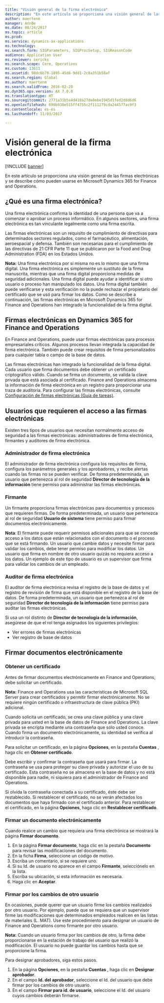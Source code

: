 ```yaml
---
title: "Visión general de la firma electrónica"
description: "En este artículo se proporciona una visión general de las firmas electrónicas y se describe cómo pueden usarse en Microsoft Dynamics 365 for Finance and Operations."
author: maertenm
manager: AnnBe
ms.date: 08/24/2017
ms.topic: article
ms.prod: 
ms.service: dynamics-ax-applications
ms.technology: 
ms.search.form: SIGParameters, SIGProcSetup, SIGReasonCode
audience: Application User
ms.reviewer: sericks
ms.search.scope: Core, Operations
ms.custom: 13611
ms.assetid: 98dc6b79-1895-45d8-9dd1-2c8a351b58af
ms.search.region: Global
ms.author: maertenm
ms.search.validFrom: 2016-02-28
ms.dyn365.ops.version: AX 7.0.0
ms.translationtype: HT
ms.sourcegitcommit: 2771a31b5a4d418a27de0ebe1945d1fed2d8d6d6
ms.openlocfilehash: 698b938e515ff4755c2f111279cda244577ac9f3
ms.contentlocale: es-es
ms.lasthandoff: 11/03/2017

---
```


# <a name="electronic-signature-overview"></a>Visión general de la firma electrónica

[!INCLUDE [banner](../includes/banner.md)]

En este artículo se proporciona una visión general de las firmas electrónicas y se describe cómo pueden usarse en Microsoft Dynamics 365 for Finance and Operations.

<a name="what-is-an-electronic-signature"></a>¿Qué es una firma electrónica?
--------------------------------

Una firma electrónica confirma la identidad de una persona que va a comenzar o aprobar un proceso informático. En algunos sectores, una firma electrónica es tan vinculante legalmente como una firma escrita. 

Las firmas electrónicas son un requisito de cumplimiento de directivas para determinados sectores regulados, como el farmacéutico, alimentación, aeroespacial y defensa. También son necesarias para el cumplimiento de las directivas de 21 CFR Parte 11 que se publicaron por la Food and Drug Administration (FDA) en los Estados Unidos. 

**Nota:** Una firma electrónica por sí misma no es lo mismo que una firma digital. Una firma electrónica es simplemente un sustituto de la firma manuscrita, mientras que una firma digital proporciona medidas de seguridad adicionales. Una firma digital puede ayudar a identificar si otro usuario o proceso han manipulado los datos. Una firma digital también puede verificarse y esta verificación no la puede rechazar el propietario del certificado que se usó para firmar los datos. Como se describe a continuación, las firmas electrónicas en Microsoft Dynamics 365 for Finance and Operations han integrado la funcionalidad de la firma digital.

## <a name="electronic-signatures-in-dynamics-365-for-finance-and-operations"></a>Firmas electrónicas en Dynamics 365 for Finance and Operations
En Finance and Operations, puede usar firmas electrónicas para procesos empresariales críticos. Algunos procesos llevan integrada la capacidad de firma electrónica. También puede crear requisitos de firma personalizados para cualquier tabla o campo de la base de datos. 

Las firmas electrónicas han integrado la funcionalidad de la firma digital. Cada usuario que firma documentos debe obtener un certificado criptográfico válido. Cuando se firma un documento, se valida la clave privada que está asociada al certificado. Finance and Operations almacena la información de firma electrónica en un registro para proporcionar una traza de auditoría. Para configurar las firmas electrónicas, consulte [Configuración de firmas electrónicas (Guía de tareas)](tasks/set-up-electronic-signatures.md).

## <a name="users-who-require-access-to-electronic-signatures"></a>Usuarios que requieren el acceso a las firmas electrónicas
Existen tres tipos de usuarios que necesitan normalmente acceso de seguridad a las firmas electrónicas: administradores de firma electrónica, firmantes y auditores de firma electrónica.

### <a name="electronic-signature-administrator"></a>Administrador de firma electrónica

El administrador de firma electrónica configura los requisitos de firma, configura los parámetros generales y los aprobadores, y recibe alertas cuando las firmas no se pueden verificar. De forma predeterminada, un usuario que pertenezca al rol de seguridad **Director de tecnología de la información** tiene permiso para administrar las firmas electrónicas.

### <a name="signer"></a>Firmante

Un firmante proporciona firmas electrónicas para documentos y procesos que requieren firmas. De forma predeterminada, un usuario que pertenezca al rol de seguridad **Usuario de sistema** tiene permiso para firmar documentos electrónicamente. 

**Nota**: El firmante puede requerir permisos adicionales para que se conceda acceso a los datos que están relacionados con el documento o el proceso que se está firmando. Un usuario que cambie datos y necesite firmar para validar los cambios, debe tener permiso para modificar los datos. Un usuario que firma en nombre de otro usuario quizás no requiera acceso a los datos. Un ejemplo de este tipo de usuario es un supervisor que firma para validar los cambios de un empleado.

### <a name="electronic-signature-auditor"></a>Auditor de firma electrónica

El auditor de firma electrónica revisa el registro de la base de datos y el registro de revisión de firma que está disponible en el registro de la base de datos. De forma predeterminada, un usuario que pertenezca al rol de seguridad **Director de tecnología de la información** tiene permiso para auditar las firmas electrónicas. 

Si usa un rol distinto de **Director de tecnología de la información**, asegúrese de que el rol tenga asignados los siguientes privilegios:

-   Ver errores de firmas electrónicas
-   Ver registro de base de datos

## <a name="signing-documents-electronically"></a>Firmar documentos electrónicamente
### <a name="get-a-certificate"></a>Obtener un certificado

Antes de firmar documentos electrónicamente en Finance and Operations, debe solicitar un certificado. 

**Nota:** Finance and Operations usa las características de Microsoft SQL Server para crear certificados y permitir firmar electrónicamente. No se requiere ningún certificado o infraestructura de clave pública (PKI) adicional. 

Cuando solicita un certificado, se crea una clave pública y una clave privada para usted en la base de datos de Finance and Operations. La clave privada se encripta mediante una contraseña que sólo usted conoce. Cuando firma un documento electrónicamente, su identidad se verifica al introducir la contraseña. 

Para solicitar un certificado, en la página **Opciones**, en la pestaña **Cuentas** , haga clic en **Obtener certificado**. 

Debe escribir y confirmar la contraseña que usará para firmar. La contraseña se usa para proteger su clave privada y autorizar el uso de su certificado. Esta contraseña no se almacena en la base de datos y no está disponible para nadie, ni siquiera para el administrador de Finance and Operations. 

Si olvida la contraseña conectada a su certificado, éste debe ser restablecido. Si restablecer el certificado, no se verán afectados los documentos que haya firmado con el certificado anterior. Para restablecer el certificado, en la página **Opciones**, haga clic en **Restablecer certificado**.

### <a name="sign-a-document-electronically"></a>Firmar un documento electrónicamente

Cuando realice un cambio que requiera una firma electrónica se mostrará la página **Firmar documento**.

1.  En la página **Firmar documento**, haga clic en la pestaña **Documento** para revisar las modificaciones del documento.
2.  En la ficha **Firma**, seleccione un código de motivo.
3.  Escriba un comentario, si se requiere uno.
4.  Si su Id. de usuario no aparece en el campo **Firmante**, selecciónelo en la lista.
5.  Escriba su ubicación, si esta información es necesaria.
6.  Haga clic en **Aceptar**.

### <a name="sign-for-another-users-changes"></a>Firmar por los cambios de otro usuario

En ocasiones, puede querer que un usuario firme los cambios realizados por otro usuario. Por ejemplo, puede que se requiera que un supervisor firme las modificaciones que determinados empleados realicen en las listas de materiales (L. MAT). Use este procedimiento para designar un usuario de Finance and Operations como firmante por otro usuario. 

**Nota:** Cuando un usuario firma por los cambios de otro, la firma debe proporcionarse en la estación de trabajo del usuario que realizó la modificación. El usuario no puede guardar los cambios hasta que se proporcione la firma. 

Para designar aprobadores, siga estos pasos.

1.  En la página **Opciones**, en la pestaña **Cuentas** , haga clic en **Designar aprobador**.
2.  En el campo **Id. del aprobador**, seleccione el Id. del usuario que debe firmar por los cambios de otro usuario.
3.  En el campo **Firmar para id. de usuario**, seleccione el Id. del usuario cuyos cambios deberán firmarse.





